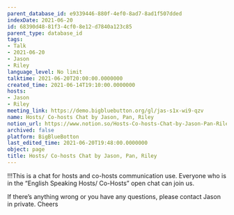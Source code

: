 ```yaml
---
parent_database_id: e9339446-880f-4ef0-8ad7-8ad1f507dded
indexDate: 2021-06-20
id: 68390d48-81f3-4cf0-8e12-d7840a123c85
parent_type: database_id
tags:
- Talk
- 2021-06-20
- Jason
- Riley
language_level: No limit
talktime: 2021-06-20T20:00:00.0000000
created_time: 2021-06-14T19:10:00.0000000
hosts:
- Jason
- Riley
meeting_link: https://demo.bigbluebutton.org/gl/jas-s1x-wi9-qzv
name: Hosts/ Co-hosts Chat by Jason, Pan, Riley
notion_url: https://www.notion.so/Hosts-Co-hosts-Chat-by-Jason-Pan-Riley-68390d4881f34cf08e12d7840a123c85
archived: false
platform: BigBlueBotton
last_edited_time: 2021-06-20T19:48:00.0000000
object: page
title: Hosts/ Co-hosts Chat by Jason, Pan, Riley
---
```


!!!This is a chat for hosts and co-hosts communication use. Everyone who is in the “English Speaking Hosts/ Co-Hosts” open chat can join us.

If there’s anything wrong or you have any questions, please contact Jason in private. Cheers


